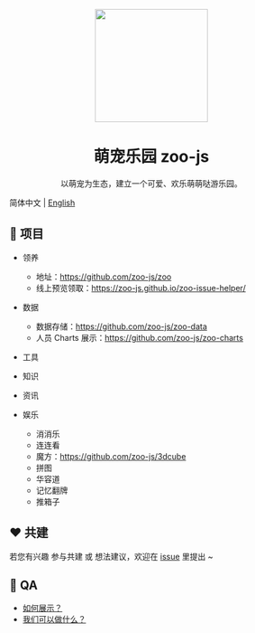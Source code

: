 <p align="center">
  <img width="200" src="https://avatars1.githubusercontent.com/u/70757173?s=200&v=4">
</p>

<h1 align="center">萌宠乐园 zoo-js</h1>

<div align="center">
  以萌宠为生态，建立一个可爱、欢乐萌萌哒游乐园。
</div>

简体中文 | [English](./README.en-US.md)

## 🍭 项目

- 领养
  - 地址：https://github.com/zoo-js/zoo
  - 线上预览领取：https://zoo-js.github.io/zoo-issue-helper/

- 数据
  - 数据存储：https://github.com/zoo-js/zoo-data
  - 人员 Charts 展示：https://github.com/zoo-js/zoo-charts

- 工具

- 知识

- 资讯

- 娱乐
  - 消消乐
  - 连连看
  - 魔方：https://github.com/zoo-js/3dcube
  - 拼图
  - 华容道
  - 记忆翻牌
  - 推箱子

## ❤️ 共建

若您有兴趣 参与共建 或 想法建议，欢迎在 [issue](https://github.com/zoo-js/welcome/issues) 里提出 ~

## 🎁 QA

- [如何展示？](./how-to-show.md)
- [我们可以做什么？](./what-we-can.md)
